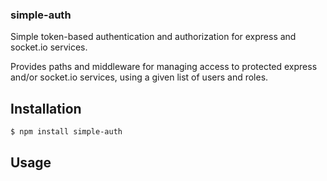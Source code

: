 ### simple-auth

Simple token-based authentication and authorization for express and socket.io services.

Provides paths and middleware for managing access to protected express and/or socket.io services, using a given list of users and roles.

## Installation

`$ npm install simple-auth`

## Usage

